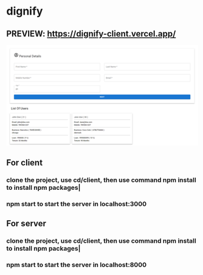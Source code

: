# dignify

## PREVIEW: https://dignify-client.vercel.app/

<img src="dygnify.png" alt="" />

## For client

### clone the project, use cd/client, then use command npm install to install npm packages|

### npm start to start the server in localhost:3000

## For server

### clone the project, use cd/client, then use command npm install to install npm packages|

### npm start to start the server in localhost:8000
